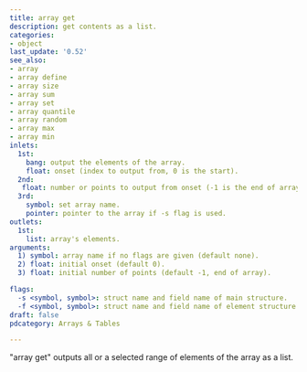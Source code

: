 ```yaml
---
title: array get
description: get contents as a list.
categories:
- object
last_update: '0.52'
see_also:
- array
- array define
- array size
- array sum
- array set
- array quantile
- array random
- array max
- array min
inlets:
  1st:
    bang: output the elements of the array.
    float: onset (index to output from, 0 is the start).
  2nd:
   float: number or points to output from onset (-1 is the end of array).
  3rd:
    symbol: set array name.
    pointer: pointer to the array if -s flag is used.
outlets:
  1st:
    list: array's elements.
arguments:
  1) symbol: array name if no flags are given (default none).
  2) float: initial onset (default 0).
  3) float: initial number of points (default -1, end of array).

flags:
  -s <symbol, symbol>: struct name and field name of main structure.
  -f <symbol, symbol>: struct name and field name of element structure.
draft: false
pdcategory: Arrays & Tables

---
```


"array get" outputs all or a selected range of elements of the array as a list.

